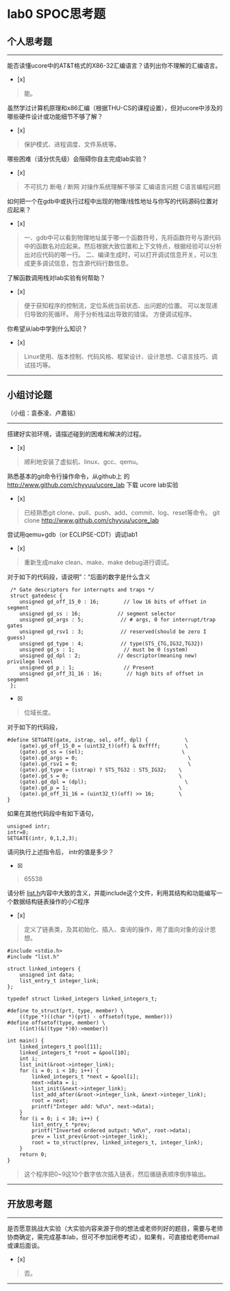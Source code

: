 # lab0 SPOC思考题

## 个人思考题

---

能否读懂ucore中的AT&T格式的X86-32汇编语言？请列出你不理解的汇编语言。
- [x]  

>  能。

虽然学过计算机原理和x86汇编（根据THU-CS的课程设置），但对ucore中涉及的哪些硬件设计或功能细节不够了解？
- [x]  

> 保护模式、进程调度、文件系统等。


哪些困难（请分优先级）会阻碍你自主完成lab实验？
- [x]  

> 不可抗力
> 断电 / 断网
> 对操作系统理解不够深
> 汇编语言问题
> C语言编程问题


如何把一个在gdb中或执行过程中出现的物理/线性地址与你写的代码源码位置对应起来？
- [x]  

> 一、gdb中可以看到物理地址属于哪一个函数符号，先将函数符号与源代码中的函数名对应起来。然后根据大致位置和上下文特点，根据经验可以分析出对应代码的哪一行。
> 二、编译生成时，可以打开调试信息开关，可以生成更多调试信息，包含源代码行数信息。

了解函数调用栈对lab实验有何帮助？
- [x]  

> 便于获知程序的控制流，定位系统当前状态、出问题的位置。
> 可以发现递归导致的死循环。
> 用于分析栈溢出导致的错误。
> 方便调试程序。

你希望从lab中学到什么知识？
- [x]  

> Linux使用、版本控制、代码风格、框架设计、设计思想、C语言技巧、调试技巧等。

---

## 小组讨论题
（小组：袁泰凌、卢嘉铭）

---

搭建好实验环境，请描述碰到的困难和解决的过程。
- [x]  

> 顺利地安装了虚拟机、linux、gcc、qemu。

熟悉基本的git命令行操作命令，从github上
的 http://www.github.com/chyyuu/ucore_lab 下载
ucore lab实验
- [x]  

> 已经熟悉git clone、pull、push、add、commit、log、reset等命令。
> git clone http://www.github.com/chyyuu/ucore_lab

尝试用qemu+gdb（or ECLIPSE-CDT）调试lab1
- [x]   

> 重新生成make clean、make、make debug进行调试。

对于如下的代码段，请说明”：“后面的数字是什么含义
```
 /* Gate descriptors for interrupts and traps */
 struct gatedesc {
    unsigned gd_off_15_0 : 16;        // low 16 bits of offset in segment
    unsigned gd_ss : 16;            // segment selector
    unsigned gd_args : 5;            // # args, 0 for interrupt/trap gates
    unsigned gd_rsv1 : 3;            // reserved(should be zero I guess)
    unsigned gd_type : 4;            // type(STS_{TG,IG32,TG32})
    unsigned gd_s : 1;                // must be 0 (system)
    unsigned gd_dpl : 2;            // descriptor(meaning new) privilege level
    unsigned gd_p : 1;                // Present
    unsigned gd_off_31_16 : 16;        // high bits of offset in segment
 };
 ```

- [x]  

> 位域长度。

对于如下的代码段，
```
#define SETGATE(gate, istrap, sel, off, dpl) {            \
    (gate).gd_off_15_0 = (uint32_t)(off) & 0xffff;        \
    (gate).gd_ss = (sel);                                \
    (gate).gd_args = 0;                                    \
    (gate).gd_rsv1 = 0;                                    \
    (gate).gd_type = (istrap) ? STS_TG32 : STS_IG32;    \
    (gate).gd_s = 0;                                    \
    (gate).gd_dpl = (dpl);                                \
    (gate).gd_p = 1;                                    \
    (gate).gd_off_31_16 = (uint32_t)(off) >> 16;        \
}
```
如果在其他代码段中有如下语句，
```
unsigned intr;
intr=8;
SETGATE(intr, 0,1,2,3);
```
请问执行上述指令后， intr的值是多少？

- [x]  

> 65538

请分析 [list.h](https://github.com/chyyuu/ucore_lab/blob/master/labcodes/lab2/libs/list.h)内容中大致的含义，并能include这个文件，利用其结构和功能编写一个数据结构链表操作的小C程序
- [x]  

> 定义了链表类，及其初始化、插入、查询的操作，用了面向对象的设计思想。
```
#include <stdio.h>
#include "list.h"

struct linked_integers {
    unsigned int data;
    list_entry_t integer_link;
};

typedef struct linked_integers linked_integers_t;

#define to_struct(prt, type, member) \
    ((type *)((char *)(prt) - offsetof(type, member)))
#define offsetof(type, member) \
    ((int)(&((type *)0)->member))

int main() {
    linked_integers_t pool[11];
    linked_integers_t *root = &pool[10];
    int i;
    list_init(&root->integer_link);
    for (i = 0; i < 10; i++) {
        linked_integers_t *next = &pool[i];
        next->data = i;
        list_init(&next->integer_link);
        list_add_after(&root->integer_link, &next->integer_link);
        root = next;
        printf("Integer add: %d\n", next->data);
    }
    for (i = 0; i < 10; i++) {
        list_entry_t *prev;
        printf("Inverted ordered output: %d\n", root->data);
        prev = list_prev(&root->integer_link);
        root = to_struct(prev, linked_integers_t, integer_link);
    }
    return 0;
}
```
> 这个程序把0~9这10个数字依次插入链表，然后循链表顺序倒序输出。

---

## 开放思考题

---

是否愿意挑战大实验（大实验内容来源于你的想法或老师列好的题目，需要与老师协商确定，需完成基本lab，但可不参加闭卷考试），如果有，可直接给老师email或课后面谈。
- [x]  

> 否。

---
